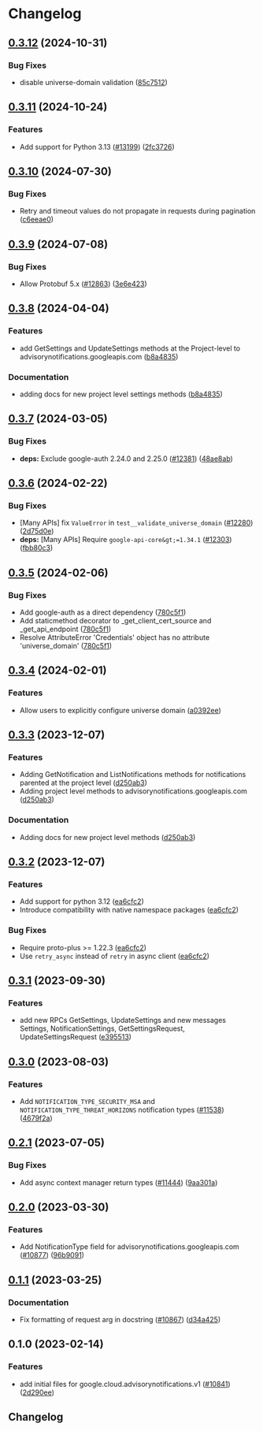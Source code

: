 # Changelog

## [0.3.12](https://github.com/googleapis/google-cloud-python/compare/google-cloud-advisorynotifications-v0.3.11...google-cloud-advisorynotifications-v0.3.12) (2024-10-31)


### Bug Fixes

* disable universe-domain validation ([85c7512](https://github.com/googleapis/google-cloud-python/commit/85c7512bbdde2b9cc60b4ad42b8c36c4558a07a5))

## [0.3.11](https://github.com/googleapis/google-cloud-python/compare/google-cloud-advisorynotifications-v0.3.10...google-cloud-advisorynotifications-v0.3.11) (2024-10-24)


### Features

* Add support for Python 3.13 ([#13199](https://github.com/googleapis/google-cloud-python/issues/13199)) ([2fc3726](https://github.com/googleapis/google-cloud-python/commit/2fc372685731141ca1ed2a917dd18bacd79db88e))

## [0.3.10](https://github.com/googleapis/google-cloud-python/compare/google-cloud-advisorynotifications-v0.3.9...google-cloud-advisorynotifications-v0.3.10) (2024-07-30)


### Bug Fixes

* Retry and timeout values do not propagate in requests during pagination ([c6eeae0](https://github.com/googleapis/google-cloud-python/commit/c6eeae00de802d98badd3de879ce5e870ba60a3a))

## [0.3.9](https://github.com/googleapis/google-cloud-python/compare/google-cloud-advisorynotifications-v0.3.8...google-cloud-advisorynotifications-v0.3.9) (2024-07-08)


### Bug Fixes

* Allow Protobuf 5.x ([#12863](https://github.com/googleapis/google-cloud-python/issues/12863)) ([3e6e423](https://github.com/googleapis/google-cloud-python/commit/3e6e423b86cdace8538f610941aa84c7a6217934))

## [0.3.8](https://github.com/googleapis/google-cloud-python/compare/google-cloud-advisorynotifications-v0.3.7...google-cloud-advisorynotifications-v0.3.8) (2024-04-04)


### Features

* add GetSettings and UpdateSettings methods at the Project-level to advisorynotifications.googleapis.com ([b8a4835](https://github.com/googleapis/google-cloud-python/commit/b8a4835d9d2f888c5674d5775535e8da55ac91db))


### Documentation

* adding docs for new project level settings methods ([b8a4835](https://github.com/googleapis/google-cloud-python/commit/b8a4835d9d2f888c5674d5775535e8da55ac91db))

## [0.3.7](https://github.com/googleapis/google-cloud-python/compare/google-cloud-advisorynotifications-v0.3.6...google-cloud-advisorynotifications-v0.3.7) (2024-03-05)


### Bug Fixes

* **deps:** Exclude google-auth 2.24.0 and 2.25.0 ([#12381](https://github.com/googleapis/google-cloud-python/issues/12381)) ([48ae8ab](https://github.com/googleapis/google-cloud-python/commit/48ae8aba7ec71a382e001b3a659022f942c3b436))

## [0.3.6](https://github.com/googleapis/google-cloud-python/compare/google-cloud-advisorynotifications-v0.3.5...google-cloud-advisorynotifications-v0.3.6) (2024-02-22)


### Bug Fixes

* [Many APIs] fix `ValueError` in `test__validate_universe_domain` ([#12280](https://github.com/googleapis/google-cloud-python/issues/12280)) ([2d75d0e](https://github.com/googleapis/google-cloud-python/commit/2d75d0e67ca4cccddc688bd37c14ac80564a2e65))
* **deps:** [Many APIs] Require `google-api-core&gt;=1.34.1` ([#12303](https://github.com/googleapis/google-cloud-python/issues/12303)) ([fbb80c3](https://github.com/googleapis/google-cloud-python/commit/fbb80c32f7db91e25bd1cc30966f630728ff6d6a))

## [0.3.5](https://github.com/googleapis/google-cloud-python/compare/google-cloud-advisorynotifications-v0.3.4...google-cloud-advisorynotifications-v0.3.5) (2024-02-06)


### Bug Fixes

* Add google-auth as a direct dependency ([780c5f1](https://github.com/googleapis/google-cloud-python/commit/780c5f15d4099da6b5c3b966267bc7d7c63d6303))
* Add staticmethod decorator to _get_client_cert_source and _get_api_endpoint ([780c5f1](https://github.com/googleapis/google-cloud-python/commit/780c5f15d4099da6b5c3b966267bc7d7c63d6303))
* Resolve AttributeError 'Credentials' object has no attribute 'universe_domain' ([780c5f1](https://github.com/googleapis/google-cloud-python/commit/780c5f15d4099da6b5c3b966267bc7d7c63d6303))

## [0.3.4](https://github.com/googleapis/google-cloud-python/compare/google-cloud-advisorynotifications-v0.3.3...google-cloud-advisorynotifications-v0.3.4) (2024-02-01)


### Features

* Allow users to explicitly configure universe domain ([a0392ee](https://github.com/googleapis/google-cloud-python/commit/a0392eeb59fcc6ea7c55283110b92aa24a4d40a0))

## [0.3.3](https://github.com/googleapis/google-cloud-python/compare/google-cloud-advisorynotifications-v0.3.2...google-cloud-advisorynotifications-v0.3.3) (2023-12-07)


### Features

* Adding GetNotification and ListNotifications methods for notifications parented at the project level ([d250ab3](https://github.com/googleapis/google-cloud-python/commit/d250ab3f1c9ed29a530360899445f2d8714fc157))
* Adding project level methods to advisorynotifications.googleapis.com ([d250ab3](https://github.com/googleapis/google-cloud-python/commit/d250ab3f1c9ed29a530360899445f2d8714fc157))


### Documentation

* Adding docs for new project level methods ([d250ab3](https://github.com/googleapis/google-cloud-python/commit/d250ab3f1c9ed29a530360899445f2d8714fc157))

## [0.3.2](https://github.com/googleapis/google-cloud-python/compare/google-cloud-advisorynotifications-v0.3.1...google-cloud-advisorynotifications-v0.3.2) (2023-12-07)


### Features

* Add support for python 3.12 ([ea6cfc2](https://github.com/googleapis/google-cloud-python/commit/ea6cfc2f86e77757b8cb05f7fd0d9c0b7ccaf7cf))
* Introduce compatibility with native namespace packages ([ea6cfc2](https://github.com/googleapis/google-cloud-python/commit/ea6cfc2f86e77757b8cb05f7fd0d9c0b7ccaf7cf))


### Bug Fixes

* Require proto-plus &gt;= 1.22.3 ([ea6cfc2](https://github.com/googleapis/google-cloud-python/commit/ea6cfc2f86e77757b8cb05f7fd0d9c0b7ccaf7cf))
* Use `retry_async` instead of `retry` in async client ([ea6cfc2](https://github.com/googleapis/google-cloud-python/commit/ea6cfc2f86e77757b8cb05f7fd0d9c0b7ccaf7cf))

## [0.3.1](https://github.com/googleapis/google-cloud-python/compare/google-cloud-advisorynotifications-v0.3.0...google-cloud-advisorynotifications-v0.3.1) (2023-09-30)


### Features

* add new RPCs GetSettings, UpdateSettings and new messages Settings, NotificationSettings, GetSettingsRequest, UpdateSettingsRequest ([e395513](https://github.com/googleapis/google-cloud-python/commit/e3955133d91b3d18b14b099f842b8d088cacbbd5))

## [0.3.0](https://github.com/googleapis/google-cloud-python/compare/google-cloud-advisorynotifications-v0.2.1...google-cloud-advisorynotifications-v0.3.0) (2023-08-03)


### Features

* Add `NOTIFICATION_TYPE_SECURITY_MSA` and `NOTIFICATION_TYPE_THREAT_HORIZONS` notification types ([#11538](https://github.com/googleapis/google-cloud-python/issues/11538)) ([4679f2a](https://github.com/googleapis/google-cloud-python/commit/4679f2a4b6f4bcb16d63fde3cb5ba836340af6c0))

## [0.2.1](https://github.com/googleapis/google-cloud-python/compare/google-cloud-advisorynotifications-v0.2.0...google-cloud-advisorynotifications-v0.2.1) (2023-07-05)


### Bug Fixes

* Add async context manager return types ([#11444](https://github.com/googleapis/google-cloud-python/issues/11444)) ([9aa301a](https://github.com/googleapis/google-cloud-python/commit/9aa301ae6ca3080cae286a19de9cdc1b796ab37d))

## [0.2.0](https://github.com/googleapis/google-cloud-python/compare/google-cloud-advisorynotifications-v0.1.1...google-cloud-advisorynotifications-v0.2.0) (2023-03-30)


### Features

* Add NotificationType field for advisorynotifications.googleapis.com ([#10877](https://github.com/googleapis/google-cloud-python/issues/10877)) ([96b9091](https://github.com/googleapis/google-cloud-python/commit/96b9091776a7355c9fc52f6d3c85475ecbaec38f))

## [0.1.1](https://github.com/googleapis/google-cloud-python/compare/google-cloud-advisorynotifications-v0.1.0...google-cloud-advisorynotifications-v0.1.1) (2023-03-25)


### Documentation

* Fix formatting of request arg in docstring ([#10867](https://github.com/googleapis/google-cloud-python/issues/10867)) ([d34a425](https://github.com/googleapis/google-cloud-python/commit/d34a425f7d0f02bebaf20d24b725b8c25c699697))

## 0.1.0 (2023-02-14)


### Features

* add initial files for google.cloud.advisorynotifications.v1 ([#10841](https://github.com/googleapis/google-cloud-python/issues/10841)) ([2d290ee](https://github.com/googleapis/google-cloud-python/commit/2d290eed6b6c3e0c5ac447289c697408ffdbdebe))

## Changelog
